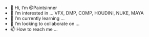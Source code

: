 - 👋 Hi, I’m @Paintsinner
- 👀 I’m interested in ... VFX, DMP, COMP, HOUDINI, NUKE, MAYA
- 🌱 I’m currently learning ...
- 💞️ I’m looking to collaborate on ...
- 📫 How to reach me ...

<!---
Paintsinner/Paintsinner is a ✨ special ✨ repository because its `README.md` (this file) appears on your GitHub profile.
You can click the Preview link to take a look at your changes.
--->

